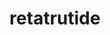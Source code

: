 ---
title: retatrutide
popular_name: "Retatrutide"
developmental_codes: ["Retatrutide", "GIP/GLP-1/Glucagon triple agonist"]
street_names: ["Retatrutide"]
product_names: ["Retatrutide"]
description: "Retatrutide (LY-3437943) is an investigational triple receptor agonist developed by Eli Lilly that simultaneously activates GLP-1 (glucagon-like peptide-1), GIP (glucose-dependent insulinotropic polypeptide), and glucagon receptors. This unique triple-agonist mechanism promotes superior weight loss compared to single or dual agonists by combining appetite suppression, enhanced insulin secretion, improved glucose homeostasis, and increased energy expenditure. Phase 2 trials demonstrated exceptional efficacy with 24.2% mean weight reduction at 48 weeks (12mg dose), significantly outperforming tirzepatide (~21%) and semaglutide (~15%). Beyond weight loss, retatrutide shows promise for treating type 2 diabetes, metabolic-associated steatohepatitis (MASH/NAFLD), with 90% of patients achieving liver fat normalization at highest doses. Currently advancing through Phase 3 TRIUMPH clinical trials (5,800+ participants) for obesity, obstructive sleep apnea, and knee osteoarthritis. Not FDA-approved; investigational use only. Common side effects include dose-dependent gastrointestinal issues (nausea, vomiting, diarrhea) that typically diminish over time, plus modest heart rate increases (5-10 bpm). Gradual dose titration over 12-16 weeks minimizes adverse events, with 16% discontinuation rate at highest dose versus 6% at lowest dose."
short_description: "Triple receptor agonist (GLP-1/GIP/glucagon) with superior weight loss (24% in trials) vs tirzepatide/semaglutide. Phase 3 trials. Not FDA-approved."
benefits: ["Exceptional weight loss (24% at 48 weeks, highest among GLP-1 class)", "Powerful appetite suppression and reduced food intake", "Enhanced metabolic rate and energy expenditure via glucagon activation", "Improved glucose homeostasis and HbA1c reduction (-1.2% vs placebo)", "Liver fat normalization (90% of patients at high doses)", "Improved insulin sensitivity and secretion", "Reduced LDL cholesterol (~20%), triglycerides, and VLDL", "Lower systolic blood pressure", "Potential MASH/NAFLD reversal", "Treatment for obesity-related conditions (OSA, knee OA)"]
dosage_levels: ["Phase 2 protocol - Week 1-4: 2mg once weekly (subcutaneous)", "Phase 2 protocol - Week 5-8: 4mg once weekly", "Phase 2 protocol - Week 9-12: 8mg once weekly", "Phase 2 protocol - Week 13+: 12mg once weekly (maximum dose)", "Alternative titration: 1mg → 2mg → 4mg → 6mg → 8mg (escalate every 4 weeks)", "Maintenance range: 4-12mg weekly depending on response and tolerability", "Lower starting dose (2mg vs 4mg) reduces GI side effects"]
research: ["wikipedia: https://en.wikipedia.org/wiki/retatrutide", "pubmed: https://pubmed.ncbi.nlm.nih.gov/?term=retatrutide", "clinical trials: https://clinicaltrials.gov/search?term=retatrutide", "phase 2 trial - NEJM: https://www.nejm.org/doi/full/10.1056/NEJMoa2301972", "TRIUMPH phase 3 trials rationale: https://pubmed.ncbi.nlm.nih.gov/41090431/", "steatohepatitis preclinical study: https://pubmed.ncbi.nlm.nih.gov/41056349/", "systematic review and meta-analysis: https://pmc.ncbi.nlm.nih.gov/articles/PMC12026077/", "structural insights triple agonism: https://www.nature.com/articles/s41421-024-00700-0", "MASH/NAFLD trial: https://www.nature.com/articles/s41591-024-03018-2"]
tags: ["fat loss", "weight loss", "triple agonist", "metabolic health", "diabetes", "subcutaneous"]
affiliate_links: []
is_natty: true
created_at: 2025-10-17T08:26:21.285Z
last_updated_at: 2025-10-19T03:36:02.184Z
---